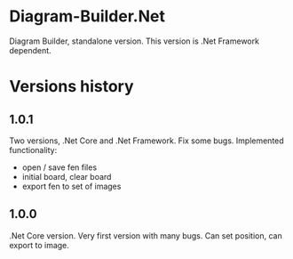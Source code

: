 # Diagram-Builder.Net
Diagram Builder, standalone version. This version is .Net Framework dependent.

# Versions history
## 1.0.1
Two versions, .Net Core and .Net Framework. Fix some bugs. Implemented functionality:
 - open / save fen files
 - initial board, clear board
 - export fen to set of images

## 1.0.0
.Net Core version. Very first version with many bugs. Can set position, can export to image.
